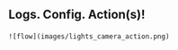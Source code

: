 ## Logs. Config. Action(s)!

<div class="center" markdown="1">

    ![flow](images/lights_camera_action.png)
</div>
